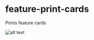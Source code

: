 feature-print-cards
===================

Prints feature cards

![alt text](https://raw2.github.com/rallycommunity/feature-print-cards/master/screenshot.png "Screenshot")


